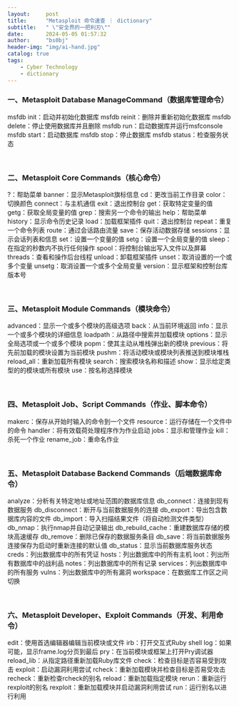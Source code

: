 ```yaml
---
layout:     post
title:      "Metasploit 命令速查 ｜ dictionary"
subtitle:   " \"安全界的一把利刃\""
date:       2024-05-05 01:57:32
author:     "bs0bj"
header-img: "img/ai-hand.jpg"
catalog: true
tags:
    - Cyber ​​Technology
    - dictionary
---
```


### 一、Metasploit Database ManageCommand（数据库管理命令）

msfdb init：启动并初始化数据库
msfdb reinit：删除并重新初始化数据库
msfdb delete：停止使用数据库并且删除
msfdb run：启动数据库并运行msfconsole
msfdb start：启动数据库
msfdb stop：停止数据库
msfdb status：检查服务状态

<br/>

### 二、Metasploit Core Commands（核心命令）

?：帮助菜单
banner：显示Metasploit旗标信息
cd：更改当前工作目录
color：切换颜色
connect：与主机通信
exit：退出控制台
get：获取特定变量的值
getg：获取全局变量的值
grep：搜索另一个命令的输出
help：帮助菜单
history：显示命令历史记录
load：加载框架插件
quit：退出控制台
repeat：重复一个命令列表
route：通过会话路由流量
save：保存活动数据存储
sessions：显示会话列表和信息
set：设置一个变量的值
setg：设置一个全局变量的值
sleep：在指定的秒数内不执行任何操作
spool：将控制台输出写入文件以及屏幕
threads：查看和操作后台线程
unload：卸载框架插件
unset：取消设置的一个或多个变量
unsetg：取消设置一个或多个全局变量
version：显示框架和控制台库版本号

<br/>

### 三、Metasploit Module Commands（模块命令）

advanced：显示一个或多个模块的高级选项
back：从当前环境返回
info：显示一个或多个模块的详细信息
loadpath：从路径中搜索并加载模块
options：显示全局选项或一个或多个模块
popm：使其主动从堆栈弹出新的模块
previous：将先前加载的模块设置为当前模块
pushm：将活动模块或模块列表推送到模块堆栈
reload_all：重新加载所有模块
search：搜索模块名称和描述
show：显示给定类型的的模块或所有模块
use：按名称选择模块

<br/>

### 四、Metasploit Job、Script Commands（作业、脚本命令）

makerc：保存从开始时输入的命令到一个文件
resource：运行存储在一个文件中的命令
handler：将有效载荷处理程序作为作业启动
jobs：显示和管理作业
kill：杀死一个作业
rename_job：重命名作业

<br/>

### 五、Metasploit Database Backend Commands（后端数据库命令）

analyze：分析有关特定地址或地址范围的数据库信息
db_connect：连接到现有数据服务
db_disconnect：断开与当前数据服务的连接
db_export：导出包含数据库内容的文件
db_import：导入扫描结果文件（将自动检测文件类型）
db_nmap：执行nmap并自动记录输出
db_rebuild_cache：重建数据库存储的模块高速缓存
db_remove：删除已保存的数据服务条目
db_save：将当前数据服务连接保存为启动时重新连接的默认值
db_status：显示当前数据库服务状态
creds：列出数据库中的所有凭证
hosts：列出数据库中的所有主机
loot：列出所有数据库中的战利品
notes：列出数据库中的所有记录
services：列出数据库中的所有服务
vulns：列出数据库中的所有漏洞
workspace：在数据库工作区之间切换

<br/>

### 六、Metasploit Developer、Exploit Commands（开发、利用命令）

edit：使用首选编辑器编辑当前模块或文件
irb：打开交互式Ruby shell
log：如果可能，显示frame.log分页到最后
pry：在当前模块或框架上打开Pry调试器
reload_lib：从指定路径重新加载Ruby库文件
check：检查目标是否容易受到攻击
exploit：启动漏洞利用尝试
rcheck：重新加载模块并检查目标是否易受攻击
recheck：重新检查rcheck的别名
reload：重新加载指定模块
rerun：重新运行rexploit的别名
rexploit：重新加载模块并启动漏洞利用尝试
run：运行别名以进行利用 
